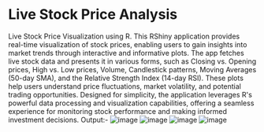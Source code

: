 # Live Stock Price Analysis
Live Stock Price Visualization using R. 
This RShiny application provides real-time visualization of stock prices, enabling users to gain insights into market trends through interactive and informative plots. The app fetches live stock data and presents it in various forms, such as Closing vs. Opening prices, High vs. Low prices, Volume, Candlestick patterns, Moving Averages (50-day SMA), and the Relative Strength Index (14-day RSI). These plots help users understand price fluctuations, market volatility, and potential trading opportunities.  Designed for simplicity, the application leverages R's powerful data processing and visualization capabilities, offering a seamless experience for monitoring stock performance and making informed investment decisions.
Output:-
![image](https://github.com/user-attachments/assets/f8f5b460-fad2-48e7-8517-f61b62668c79)
![image](https://github.com/user-attachments/assets/9a2a9e71-8036-4ac6-bafe-438c25f5b0b1)
![image](https://github.com/user-attachments/assets/eeb3c948-774b-42e5-9669-d6a482bf090d)
![image](https://github.com/user-attachments/assets/0092216d-2ff7-49d9-81e2-8b7300f29e6d)
